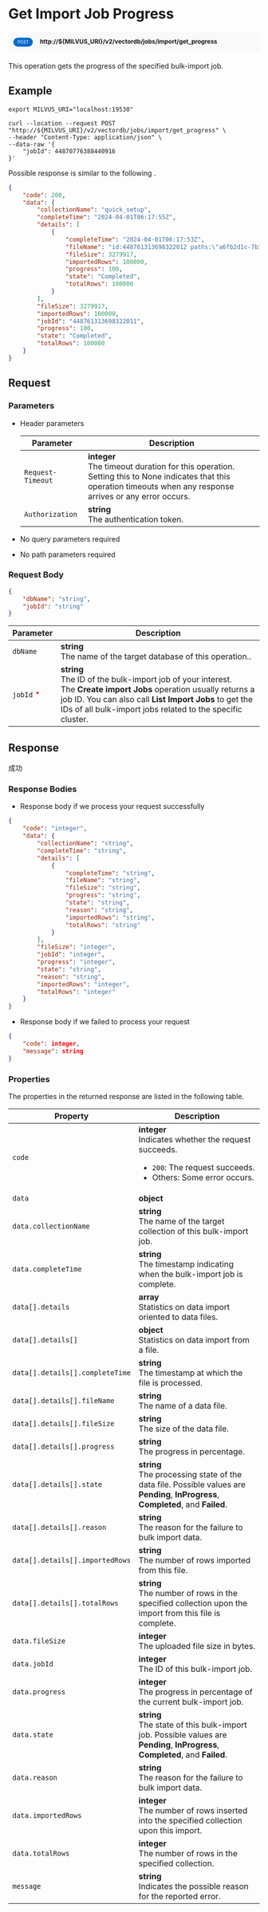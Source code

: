 # Get Import Job Progress

<div style="background: #f9f9f9; padding: 10px; border-radius: 5px; margin-bottom: 20px;">
    <div style="display: inline-block; background: #026aca; font-size: 0.6em; border-radius: 10px; color: #ffffff; padding: 0.3em 1em; line-height: 1.5em;">
        <span>POST</span>
    </div>
    <div style="display: inline-block; font-size: 0.85em; font-weight: 700; margin-left: 10px;">
        <span>http://${MILVUS_URI}/v2/vectordb/jobs/import/get_progress</span>
    </div>
</div>

This operation gets the progress of the specified bulk-import job.

## Example

```shell
export MILVUS_URI="localhost:19530"

curl --location --request POST "http://${MILVUS_URI}/v2/vectordb/jobs/import/get_progress" \
--header "Content-Type: application/json" \
--data-raw '{
    "jobId": 44870776388440916
}'
```

Possible response is similar to the following
.
```json
{
    "code": 200,
    "data": {
        "collectionName": "quick_setup",
        "completeTime": "2024-04-01T06:17:55Z",
        "details": [
            {
                "completeTime": "2024-04-01T06:17:53Z",
                "fileName": "id:448761313698322012 paths:\"a6fb2d1c-7b1b-427c-a8a3-178944e3b66d/1.parquet\" ",
                "fileSize": 3279917,
                "importedRows": 100000,
                "progress": 100,
                "state": "Completed",
                "totalRows": 100000
            }
        ],
        "fileSize": 3279917,
        "importedRows": 100000,
        "jobId": "448761313698322011",
        "progress": 100,
        "state": "Completed",
        "totalRows": 100000
    }
}
```

## Request

### Parameters

- Header parameters

    | Parameter        | Description                                                                               |
    |------------------|-------------------------------------------------------------------------------------------|
    | `Request-Timeout`  | **integer**<br/>The timeout duration for this operation.<br/>Setting this to None indicates that this operation timeouts when any response arrives or any error occurs.|
    | `Authorization`  | **string**<br/>The authentication token.|

- No query parameters required

- No path parameters required

### Request Body

```json
{
    "dbName": "string",
    "jobId": "string"
}
```

| Parameter        | Description                                                                               |
|------------------|-------------------------------------------------------------------------------------------|
| `dbName`  | __string__<br/>The name of the target database of this operation..  |
| `jobId` <span style="color:red">*</span> | __string__<br/>The ID of the bulk-import job of your interest. <br/>The **Create import Jobs** operation usually returns a job ID. You can also call **List Import Jobs** to get the IDs of all bulk-import jobs related to the specific cluster.  |

## Response

成功

### Response Bodies

- Response body if we process your request successfully

```json
{
    "code": "integer",
    "data": {
        "collectionName": "string",
        "completeTime": "string",
        "details": [
            {
                "completeTime": "string",
                "fileName": "string",
                "fileSize": "string",
                "progress": "string",
                "state": "string",
                "reason": "string",
                "importedRows": "string",
                "totalRows": "string"
            }
        ],
        "fileSize": "integer",
        "jobId": "integer",
        "progress": "integer",
        "state": "string",
        "reason": "string",
        "importedRows": "integer",
        "totalRows": "integer"
    }
}
```

- Response body if we failed to process your request

```json
{
    "code": integer,
    "message": string
}
```

### Properties

The properties in the returned response are listed in the following table.

| Property | Description                                                                                                                                 |
|----------|---------------------------------------------------------------------------------------------------------------------------------------------|
| `code`   | __integer__<br/>Indicates whether the request succeeds.<br/><ul><li>`200`: The request succeeds.</li><li>Others: Some error occurs.</li></ul> |
| `data` | __object__<br/> |
| `data.collectionName`  | __string__<br/>The name of the target collection of this bulk-import job.  |
| `data.completeTime`  | __string__<br/>The timestamp indicating when the bulk-import job is complete.  |
| `data[].details` | __array__<br/>Statistics on data import oriented to data files. |
| `data[].details[]` | __object__<br/>Statistics on data import from a file. |
| `data[].details[].completeTime`  | __string__<br/>The timestamp at which the file is processed.  |
| `data[].details[].fileName`  | __string__<br/>The name of a data file.  |
| `data[].details[].fileSize`  | __string__<br/>The size of the data file.  |
| `data[].details[].progress`  | __string__<br/>The progress in percentage.  |
| `data[].details[].state`  | __string__<br/>The processing state of the data file. Possible values are __Pending__, __InProgress__, __Completed__, and __Failed__.  |
| `data[].details[].reason`  | __string__<br/>The reason for the failure to bulk import data.  |
| `data[].details[].importedRows`  | __string__<br/>The number of rows imported from this file.  |
| `data[].details[].totalRows`  | __string__<br/>The number of rows in the specified collection upon the import from this file is complete.  |
| `data.fileSize`  | __integer__<br/>The uploaded file size in bytes.  |
| `data.jobId`  | __integer__<br/>The ID of this bulk-import job.  |
| `data.progress`  | __integer__<br/>The progress in percentage of the current bulk-import job.  |
| `data.state`  | __string__<br/>The state of this bulk-import job. Possible values are __Pending__, __InProgress__, __Completed__, and __Failed__.  |
| `data.reason`  | __string__<br/>The reason for the failure to bulk import data.  |
| `data.importedRows`  | __integer__<br/>The number of rows inserted into the specified collection upon this import.  |
| `data.totalRows`  | __integer__<br/>The number of rows in the specified collection.  |
| `message`  | __string__<br/>Indicates the possible reason for the reported error. |
